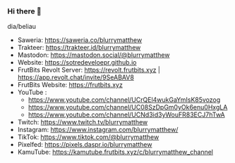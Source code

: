 ### Hi there 👋

<!--
**sotre-develoepr/sotre-develoepr** is a ✨ _special_ ✨ repository because its `README.md` (this file) appears on your GitHub profile.

Here are some ideas to get you started:

- 🔭 I’m currently working on ...
- 🌱 I’m currently learning ...
- 👯 I’m looking to collaborate on ...
- 🤔 I’m looking for help with ...
- 💬 Ask me about ...
- 📫 How to reach me: ...
- 😄 Pronouns: ...
- ⚡ Fun fact: ...
-->
dia/beliau

- Saweria: https://saweria.co/blurrymatthew
- Trakteer: https://trakteer.id/blurrymatthew
- Mastodon: https://mastodon.social/@blurrymatthew
- Website: https://sotredeveloepr.github.io
- FrutBits Revolt Server: https://revolt.frutbits.xyz | https://app.revolt.chat/invite/9SeABAV8
- FrutBits Website: https://frutbits.xyz
- YouTube :
  - https://www.youtube.com/channel/UCrQEl4wukGaYmIsK85vozog
  - https://www.youtube.com/channel/UC08SzDpGm0yOk6enu0HxgLA
  - https://www.youtube.com/channel/UCNd3id3yWouFR83ECJ7hTwA
- Twitch: https://www.twitch.tv/blurrymatthew
- Instagram: https://www.instagram.com/blurrymatthew/
- TikTok: https://www.tiktok.com/@blurrymatthew
- Pixelfed: https://pixels.daspr.io/blurrymatthew
- KamuTube: https://kamutube.frutbits.xyz/c/blurrymatthew_channel
